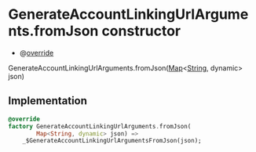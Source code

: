


# GenerateAccountLinkingUrlArguments.fromJson constructor






- @[override](https://api.dart.dev/stable/2.12.3/dart-core/override-constant.html)

GenerateAccountLinkingUrlArguments.fromJson([Map](https://api.dart.dev/stable/2.12.3/dart-core/Map-class.html)&lt;[String](https://api.dart.dev/stable/2.12.3/dart-core/String-class.html), dynamic> json)





## Implementation

```dart
@override
factory GenerateAccountLinkingUrlArguments.fromJson(
        Map<String, dynamic> json) =>
    _$GenerateAccountLinkingUrlArgumentsFromJson(json);
```







